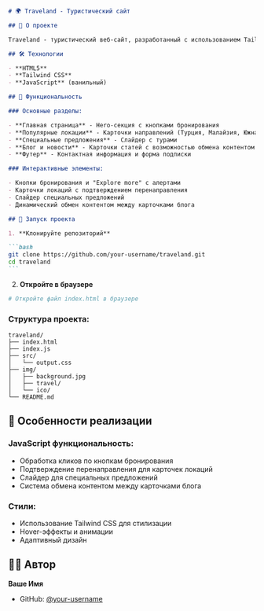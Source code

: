 ````markdown
# 🌍 Traveland - Туристический сайт

## 📖 О проекте

Traveland - туристический веб-сайт, разработанный с использованием Tailwind CSS и JavaScript. Сайт предлагает пользователям информацию о популярных направлениях для путешествий.

## 🛠 Технологии

- **HTML5**
- **Tailwind CSS**
- **JavaScript** (ванильный)

## 🎯 Функциональность

### Основные разделы:

- **Главная страница** - Hero-секция с кнопками бронирования
- **Популярные локации** - Карточки направлений (Турция, Малайзия, Южная Корея)
- **Специальные предложения** - Слайдер с турами
- **Блог и новости** - Карточки статей с возможностью обмена контентом
- **Футер** - Контактная информация и форма подписки

### Интерактивные элементы:

- Кнопки бронирования и "Explore more" с алертами
- Карточки локаций с подтверждением перенаправления
- Слайдер специальных предложений
- Динамический обмен контентом между карточками блога

## 🚀 Запуск проекта

1. **Клонируйте репозиторий**

```bash
git clone https://github.com/your-username/traveland.git
cd traveland
```
````

2. **Откройте в браузере**

```bash
# Откройте файл index.html в браузере
```

### Структура проекта:

```
traveland/
├── index.html
├── index.js
├── src/
│   └── output.css
├── img/
│   ├── background.jpg
│   ├── travel/
│   └── ico/
└── README.md
```

## 📄 Особенности реализации

### JavaScript функциональность:

- Обработка кликов по кнопкам бронирования
- Подтверждение перенаправления для карточек локаций
- Слайдер для специальных предложений
- Система обмена контентом между карточками блога

### Стили:

- Использование Tailwind CSS для стилизации
- Hover-эффекты и анимации
- Адаптивный дизайн

## 👨‍💻 Автор

**Ваше Имя**

- GitHub: [@your-username](https://github.com/your-username)

```

```
